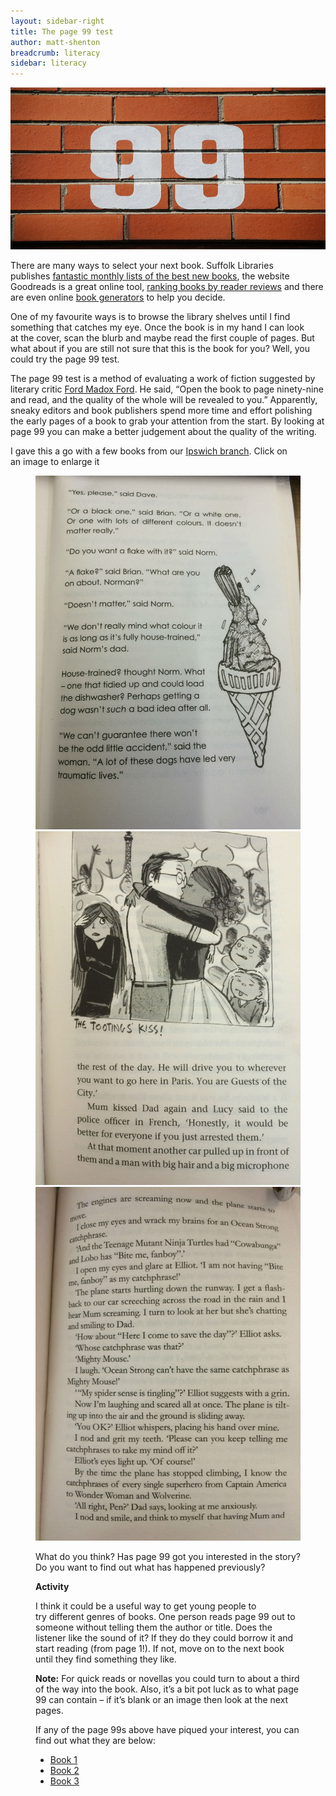 ```yaml
---
layout: sidebar-right
title: The page 99 test
author: matt-shenton
breadcrumb: literacy
sidebar: literacy
---
```


![99 on a brick wall](/images/featured/featured-99.jpg)

There are many ways to select your next book. Suffolk Libraries publishes [fantastic monthly lists of the best new books](/new-suggestions/), the website Goodreads is a great online tool, [ranking books by reader reviews](http://www.goodreads.com/list/popular_lists) and there are even online [book generators](http://summerreadingchallenge.org.uk/book-sorter) to help you decide.

One of my favourite ways is to browse the library shelves until I find something that catches my eye. Once the book is in my hand I can look at the cover, scan the blurb and maybe read the first couple of pages. But what about if you are still not sure that this is the book for you? Well, you could try the page 99 test.

The page 99 test is a method of evaluating a work of fiction suggested by literary critic [Ford Madox Ford](http://www.fordmadoxfordsociety.org/fords-biography.html). He said, “Open the book to page ninety-nine and read, and the quality of the whole will be revealed to you.” Apparently, sneaky editors and book publishers spend more time and effort polishing the early pages of a book to grab your attention from the start. By looking at page 99 you can make a better judgement about the quality of the writing.

I gave this a go with a few books from our [Ipswich branch](/branches/ipswich-county-library). Click on an image to enlarge it<figure>

<img src="/images/article/page-99-the-world-of-norm.jpg" alt="Page 99 of World of Norm" />

<img src="/images/article/page-99-chitty-chitty-bang-bang-flies-again.jpg" alt="Page 99 of Chitty Chitty Bang Bang flies again!" />

<img src="/images/article/page-99-girl-online.jpg" alt="Page 99 of Girl Online" />

What do you think? Has page 99 got you interested in the story? Do you want to find out what has happened previously?

**Activity**

I think it could be a useful way to get young people to try different genres of books. One person reads page 99 out to someone without telling them the author or title. Does the listener like the sound of it? If they do they could borrow it and start reading (from page 1!). If not, move on to the next book until they find something they like.

**Note:** For quick reads or novellas you could turn to about a third of the way into the book. Also, it&#8217;s a bit pot luck as to what page 99 can contain &#8211; if it&#8217;s blank or an image then look at the next pages.

If any of the page 99s above have piqued your interest, you can find out what they are below:

* [Book 1](https://suffolk.spydus.co.uk/cgi-bin/spydus.exe/ENQ/OPAC/BIBENQ/6756333?QRY=CTIBIB%3C%20IRN(9299010)&QRYTEXT=May%20cause%20irritation.%20%5BPaperback%5D)
* [Book 2](https://suffolk.spydus.co.uk/cgi-bin/spydus.exe/ENQ/OPAC/BIBENQ/6757191?QRY=CTIBIB%3C%20IRN(520272)&QRYTEXT=Chitty%20Chitty%20Bang%20Bang%20flies%20again!)
* [Book 3](https://suffolk.spydus.co.uk/cgi-bin/spydus.exe/ENQ/OPAC/BIBENQ/6756691?QRY=CTIBIB%3C%20IRN(46866837)&QRYTEXT=Girl%20Online)
